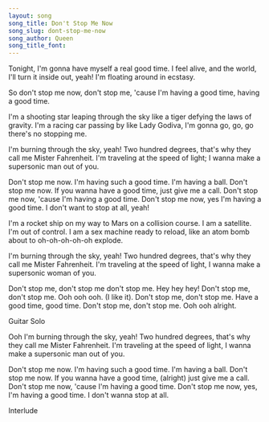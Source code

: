 ```yaml
---
layout: song
song_title: Don't Stop Me Now
song_slug: dont-stop-me-now
song_author: Queen
song_title_font: 
---
```


Tonight, I'm gonna have myself a real good time.
I feel alive, and the world, I'll turn it inside out, yeah!
I'm floating around in ecstasy.

So don't stop me now, don't stop me,
'cause I'm having a good time, having a good time.

I'm a shooting star leaping through the sky like a tiger defying the laws of gravity.
I'm a racing car passing by like Lady Godiva, I'm gonna go, go, go there's no stopping me.

I'm burning through the sky, yeah! Two hundred degrees, that's why they call me Mister Fahrenheit.
I'm traveling at the speed of light; I wanna make a supersonic man out of you.

<p class="chorus">
  Don't stop me now. I'm having such a good time. I'm having a ball.
  Don't stop me now. If you wanna have a good time, just give me a call.
  Don't stop me now, 'cause I'm having a good time.
  Don't stop me now, yes I'm having a good time.
  I don't want to stop at all, yeah!
</p>

I'm a rocket ship on my way to Mars on a collision course. I am a satellite. I'm out of control.
I am a sex machine ready to reload, like an atom bomb about to oh-oh-oh-oh-oh explode.

I'm burning through the sky, yeah! Two hundred degrees, that's why they call me Mister Fahrenheit.
I'm traveling at the speed of light, I wanna make a supersonic woman of you.

<p class="bridge">
  Don't stop me, don't stop me don't stop me. Hey hey hey!
  Don't stop me, don't stop me. Ooh ooh ooh. (I like it).
  Don't stop me, don't stop me. Have a good time, good time.
  Don't stop me, don't stop me. Ooh ooh alright.
</p>

<p class="mark">Guitar Solo</p>

Ooh I'm burning through the sky, yeah! Two hundred degrees, that's why they call me Mister Fahrenheit.
I'm traveling at the speed of light, I wanna make a supersonic man out of you.

<p class="chorus">
  Don't stop me now. I'm having such a good time. I'm having a ball.
  Don't stop me now. If you wanna have a good time, (alright) just give me a call.
  Don't stop me now, 'cause I'm having a good time.
  Don't stop me now, yes, I'm having a good time.
  I don't wanna stop at all.
</p>

<p class="mark">Interlude</p>